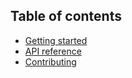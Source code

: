 ## Table of contents

- [Getting started](/docs/getting-started/)
- [API reference](/docs/api/)
- [Contributing](/docs/contributing/)
